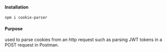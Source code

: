 #### Installation
`npm i cookie-parser`

#### Purpose
used to parse cookies from an http request such as parsing JWT tokens in a POST request in Postman.